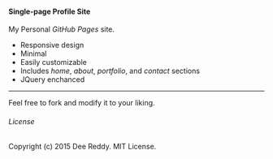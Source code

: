 #### Single-page Profile Site

My Personal _GitHub Pages_ site.
- Responsive design
- Minimal
- Easily customizable
- Includes _home_, _about_, _portfolio_, and _contact_ sections
- JQuery enchanced

___________
Feel free to fork and modify it to your liking.


###### License

Copyright (c) 2015 Dee Reddy. MIT License.